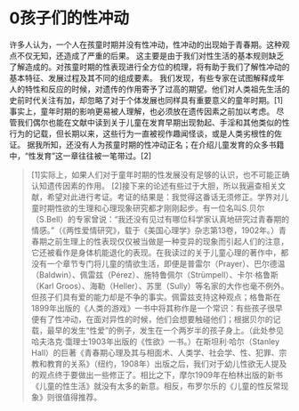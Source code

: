 ﻿# 0孩子们的性冲动
许多人认为，一个人在孩童时期并没有性冲动，性冲动的出现始于青春期。这种观点不仅无知，还造成了严重的后果。
这主要是由于我们对性生活的基本规则缺乏了解造成的。对孩童时期的性表现进行全方位的梳理，将有助于我们了解性冲动的基本特征、发展过程及其不同的组成要素。
我们发现，有些专家在试图解释成年人的特性和反应的时候，对遗传的作用寄予了过高的期望。他们对人类祖先生活的史前时代关注有加，却忽略了对于个体发展也同样具有重要意义的童年时期。[1]
事实上，童年时期的影响更易被人理解，也必须放在遗传因素之前加以考虑。
尽管我们偶尔也能在文献中读到关于儿童在发育早期出现勃起、手淫和其他类似的性行为的记载，但长期以来，这些行为一直被视作趣闻怪谈，或是人类劣根性的佐证。
据我所知，还没有人为孩童时期的性冲动正名；在介绍儿童发育的众多书籍中，“性发育”这一章往往被一笔带过。[2]

>[1]实际上，如果人们对于童年时期的性发展没有足够的认识，也不可能正确认知遗传因素的作用。
[2]接下来的论述有些过于大胆，所以我遍查相关文献，希望对此进行考证。考证的结果是：我觉得这番话无须修正。学界对儿童时期性欲的生理和心理现象研究都才刚刚起步。有一位名叫S.贝尔（S.Bell）的专家曾说：“我还没有见过有哪位科学家认真地研究过青春期的情感。”（《两性爱情研究》，载于《美国心理学》杂志第13卷，1902年。）青春期之前生理上的性表现仅仅被当做是一种变异的现象而引起人们的注意，它还被看作是身体机能退化的表现。在我读过的关于儿童心理的著作中，都没有一个章节专门将儿童的情欲生活，即便是普雷尔（Prayer）、巴尔德温（Baldwin）、佩雷兹（Pérez）、施特鲁佩尔（Strümpell）、卡尔·格鲁斯（Karl Groos）、海勒（Heller）、苏里（Sully）等名家的大作也毫不例外。但孩子们具有爱的能力却是不争的事实。佩雷兹支持这种观点；格鲁斯在1899年出版的《人类的游戏》一书中将其称作是一个常识：有些孩子很早便有了性冲动，在面对异性的时候，他们会想要触碰他们；根据贝尔的记载，最早的发生“性爱”的例子，发生在一个两岁半的孩子身上。（此处参见哈夫洛克·霭理士1903年出版的《性欲》一书。）在斯坦利·哈尔（Stanley Hall）的巨著《青春期心理及其与相面术、人类学、社会学、性、犯罪、宗教和教育的关系》（纽约，1908年）出版之后，我们对于幼儿性欲无人提及的观点终于要做出一些修正了。相比之下，摩尔1909年在柏林出版的新书《儿童的性生活》就没有太多的新意。相反，布罗尔乐的《儿童的性反常现象》则很值得推荐。